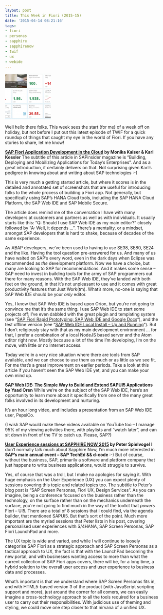 ```yaml
---
layout: post
title: This Week in Fiori (2015-15)
date: '2015-04-14 08:21:16'
tags:
- fiori
- personas
- sapphire
- sapphirenow
- twif
- ux
- webide
---
```



![Screen Shot 2015-04-14 at 09.13.55](/content/images/2015/04/Screen-Shot-2015-04-14-at-09.13.55-150x150.png)

Well hello there folks. This week sees the start (for me) of a week off on holiday, but not before I put out this latest episode of TWIF for a quick roundup of things that caught my eye in the world of Fiori. If you have any stories to share, let me know!

**[SAP Fiori Application Development in the Cloud](http://sapinsider.wispubs.com/Assets/Articles/2015/April/SPI-SAP-Fiori-application-development-in-the-cloud) by Monika Kaiser & Karl Kessler**
The subtitle of this article in SAPinsider magazine is “Building, Deploying and Mobilizing Applications for Today’s Enterprises”. And as a great introduction, it certainly delivers on that. Not surprising given Karl’s pedigree in knowing about and writing about SAP technologies :-)

This is very much a getting started article, but where it scores is in the detailed and annotated set of screenshots that are useful for introducing folks to the whole process of building a Fiori app. Not generally, but specifically using SAP’s HANA Cloud tools, including the SAP HANA Cloud Platform, the SAP Web IDE and SAP Mobile Secure.

The article does remind me of the conversation I have with many developers at customers and partners as well as with individuals. It usually starts like this: “Q: Should I use SAP Web IDE as my main editor?” closely followed by “A: Well, it depends …”. There’s a mentality, or a mindset, amongst SAP developers that is hard to shake, because of decades of the same experience.

As ABAP developers, we’ve been used to having to use SE38, SE80, SE24 and the like. Having the tool question pre-answered for us. And many of us have waited on SAP’s every word, even in the dark days when Eclipse was recommended as *the* development platform. Now we have a choice, but many are looking to SAP for recommendations. And it makes some sense – SAP need to invest in building tools for the army of SAP programmers out there for many reasons. With the SAP Web IDE, they’ve landed with both feet on the ground, in that it’s not unpleasant to use and it comes with great productivity features that Just Work(tm). What’s more, no-one is saying that SAP Web IDE should be your *only* editor.

Yes, I know that SAP Web IDE is based upon Orion, but you’re not going to convince me that it’s the same thing. I use SAP Web IDE to start some projects off; I’ve even dabbled with the great plugin and templating system (see “[SAP Fiori Rapid Prototyping: SAP Web IDE and Google Docs](https://www.youtube.com/watch?v=jAp_nGqOT_c)“), and the test offline version (see “[SAP Web IDE Local Install – Up and Running](https://www.youtube.com/playlist?list=PLfctWmgNyOIfF6gbmp_PZGNgn6YVJHfyU)“). But I don’t religiously stay with that as my main development environment … for that, I prefer a combination of a local NodeJS based server and the Atom editor right now. Mostly because a lot of the time I’m developing, I’m on the move, with little or no Internet access.

Today we’re in a very nice situation where there are tools from SAP available, and we can choose to use them as much or as little as we see fit. For me that’s a great improvement on earlier periods. Take a look at this article if you haven’t seen the SAP Web IDE yet, and you can make your own mind up.

**[SAP Web IDE: The Simple Way to Build and Extend SAPUI5 Applications](http://scn.sap.com/community/developer-center/front-end/blog/2015/04/07/sap-web-ide--the-simple-way-to-build-and-extend-sapui5-applications) by Yaad Oren**
While we’re on the subject of the SAP Web IDE, here’s an opportunity to learn more about it specifically from one of the many great folks involved in its development and nurturing.

It’s an hour long video, and includes a presentation from an SAP Web IDE user, PepsiCo.

(I wish SAP would make these videos available on YouTube too – I manage 95% of my viewing activities there, with playlists and “watch later”, and can sit down in front of the TV to catch up. Please, SAP?)

**[User Experience sessions at SAPPHIRE NOW 2015](http://scn.sap.com/community/gui/blog/2015/04/08/user-experience-sessions-at-sapphire-now-2015-sap-screen-personas-fiori-ux-design-services/) by Peter Spielvogel**
 I don’t normally talk much about Sapphire Now, I’m much more interested in **SAP’s main annual event – SAP TechEd && d-code** :-) But of course, without the business, SAP, primarily a software and platform company that just happens to write business applications, would struggle to survive.

Yes, of course that was a troll, but I make no apologies for saying it. With huge emphasis on the User Experience (UX) you can expect plenty of sessions covering this topic and related topics too. The subtitle to Peter’s blog post is “SAP Screen Personas, Fiori UX, Design Services”. As you can imagine, being a conference focused on the business rather than the technology, on the surface rather than on the mechanics underneath the surface, you’re not going to find much in the way of the toolkit that *powers* Fiori – UI5. There are a total of 8 sessions that I could find, via the agenda builder, that mentioned SAPUI5. But that’s sort of the point. Much more important are the myriad sessions that Peter lists in his post, covering personalised user experiences with S/4HANA, SAP Screen Personas, SAP Fiori LaunchPad and more.

The UX topic is wide and varied, and while I will continue to loosely categorise SAP Fiori as a strategic approach and SAP Screen Personas as a tactical approach to UX, the fact is that with the LaunchPad becoming the new portal, and with businesses wanting access to more than what the current collection of SAP Fiori apps covers, there will be, for a long time, a hybrid solution to the overall user access and user experience to business data and processes.

What’s important is that we understand where SAP Screen Personas fits in, and with HTML5-based version 3 of the product (with JavaScript scripting support and more), just around the corner for all comers, we can easily imagine a cross-technology approach to all the tools required for a business user to carry out their responsibilities. With judicious use of theming and styling, we could move one step closer to that nirvana of a unified UX.

 


